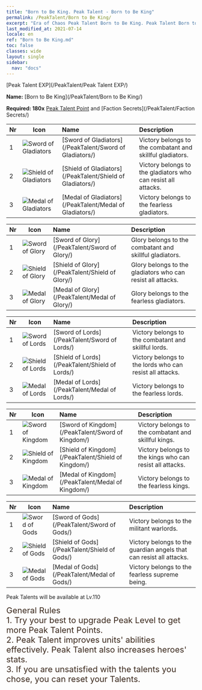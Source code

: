 ```yaml
---
title: "Born to Be King. Peak Talent - Born to Be King"
permalink: /PeakTalent/Born to Be King/
excerpt: "Era of Chaos Peak Talent Born to Be King. Peak Talent Born to Be King. Born to Be King"
last_modified_at: 2021-07-14
locale: en
ref: "Born to Be King.md"
toc: false
classes: wide
layout: single
sidebar:
  nav: "docs"
---
```


  [Peak Talent EXP](/PeakTalent/Peak Talent EXP/)

  **Name:** [Born to Be King](/PeakTalent/Born to Be King/)

  **Required: 180x** [Peak Talent Point](/Items/con_934/) and [Faction Secrets](/PeakTalent/Faction Secrets/)

  | Nr | Icon | Name | Description |
  |:---|------|:-----------|:-----------|
  | 1 | ![Sword of Gladiators](/images/pt/talent_4101.png) | [Sword of Gladiators](/PeakTalent/Sword of Gladiators/) | Victory belongs to the combatant and skillful gladiators. |
  | 2 | ![Shield of Gladiators](/images/pt/talent_4102.png) | [Shield of Gladiators](/PeakTalent/Shield of Gladiators/) | Victory belongs to the gladiators who can resist all attacks. |
  | 3 | ![Medal of Gladiators](/images/pt/talent_4103.png) | [Medal of Gladiators](/PeakTalent/Medal of Gladiators/) | Victory belongs to the fearless gladiators. |


  | Nr | Icon | Name | Description |
  |:---|------|:-----------|:-----------|
  | 1 | ![Sword of Glory](/images/pt/talent_4201.png) | [Sword of Glory](/PeakTalent/Sword of Glory/) | Glory belongs to the combatant and skillful gladiators. |
  | 2 | ![Shield of Glory](/images/pt/talent_4202.png) | [Shield of Glory](/PeakTalent/Shield of Glory/) | Glory belongs to the gladiators who can resist all attacks. |
  | 3 | ![Medal of Glory](/images/pt/talent_4203.png) | [Medal of Glory](/PeakTalent/Medal of Glory/) | Glory belongs to the fearless gladiators. |


  | Nr | Icon | Name | Description |
  |:---|------|:-----------|:-----------|
  | 1 | ![Sword of Lords](/images/pt/talent_4301.png) | [Sword of Lords](/PeakTalent/Sword of Lords/) | Victory belongs to the combatant and skillful lords. |
  | 2 | ![Shield of Lords](/images/pt/talent_4302.png) | [Shield of Lords](/PeakTalent/Shield of Lords/) | Victory belongs to the lords who can resist all attacks. |
  | 3 | ![Medal of Lords](/images/pt/talent_4303.png) | [Medal of Lords](/PeakTalent/Medal of Lords/) | Victory belongs to the fearless lords. |


  | Nr | Icon | Name | Description |
  |:---|------|:-----------|:-----------|
  | 1 | ![Sword of Kingdom](/images/pt/talent_4401.png) | [Sword of Kingdom](/PeakTalent/Sword of Kingdom/) | Victory belongs to the combatant and skillful kings. |
  | 2 | ![Shield of Kingdom](/images/pt/talent_4402.png) | [Shield of Kingdom](/PeakTalent/Shield of Kingdom/) | Victory belongs to the kings who can resist all attacks. |
  | 3 | ![Medal of Kingdom](/images/pt/talent_4403.png) | [Medal of Kingdom](/PeakTalent/Medal of Kingdom/) | Victory belongs to the fearless kings. |


  | Nr | Icon | Name | Description |
  |:---|------|:-----------|:-----------|
  | 1 | ![Sword of Gods](/images/pt/talent_4501.png) | [Sword of Gods](/PeakTalent/Sword of Gods/) | Victory belongs to the militant warlords. |
  | 2 | ![Shield of Gods](/images/pt/talent_4502.png) | [Shield of Gods](/PeakTalent/Shield of Gods/) | Victory belongs to the guardian angels that can resist all attacks. |
  | 3 | ![Medal of Gods](/images/pt/talent_4503.png) | [Medal of Gods](/PeakTalent/Medal of Gods/) | Victory belongs to the fearless supreme being. |



  Peak Talents will be available at Lv.110

  <span style="color: #3c2a1e;font-size:22px">General Rules</span><br/><span style="color: #3c2a1e;font-size:22px">1. Try your best to upgrade Peak Level to get more Peak Talent Points. </span><br/><span style="color: #3c2a1e;font-size:22px">2. Peak Talent improves units' abilities effectively. Peak Talent also increases heroes' stats. </span><br/><span style="color: #3c2a1e;font-size:22px">3. If you are unsatisfied with the talents you chose, you can reset your Talents.</span><br/>

